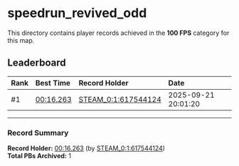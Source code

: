 # speedrun_revived_odd

This directory contains player records achieved in the **100 FPS** category for this map.

## Leaderboard

| Rank | Best Time | Record Holder | Date                |
| :--- | :-------- | :------------ | :------------------ |
| #1   | [00:16.263](./00016263_STEAM_0_1_617544124_20250921-200120.zip) | [STEAM_0:1:617544124](https://speedrun16.com/profile/STEAM_0:1:617544124)   | 2025-09-21 20:01:20 |

---

### Record Summary
**Record Holder:** [00:16.263](./00016263_STEAM_0_1_617544124_20250921-200120.zip) (by [STEAM_0:1:617544124](https://speedrun16.com/profile/STEAM_0:1:617544124))  
**Total PBs Archived:** 1